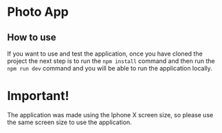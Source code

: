 # Photo App

## How to use
If you want to use and test the application, once you have cloned the project the next step is to run the `npm install` command and then run the `npm run dev` command and you will be able to run the application locally.

# Important!
The application was made using the Iphone X screen size, so please use the same screen size to use the application.